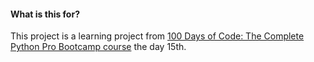 #### What is this for?

This project is a learning project from [100 Days of Code: The Complete Python Pro Bootcamp course](https://www.udemy.com/course/100-days-of-code) the day 15th.
